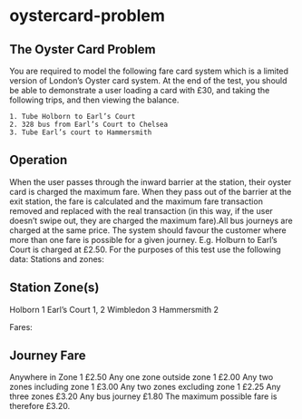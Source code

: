 # oystercard-problem

## The Oyster Card Problem ##
You are required to model the following fare card system which is a limited version of
London’s Oyster card system. At the end of the test, you should be able to demonstrate a
user loading a card with £30, and taking the following trips, and then viewing the balance.

	1. Tube Holborn to Earl’s Court
	2. 328 bus from Earl’s Court to Chelsea
	3. Tube Earl’s court to Hammersmith

## Operation ##
When the user passes through the inward barrier at the station, their oyster card is charged
the maximum fare.
When they pass out of the barrier at the exit station, the fare is calculated and the maximum
fare transaction removed and replaced with the real transaction (in this way, if the user
doesn’t swipe out, they are charged the maximum fare).All bus journeys are charged at the same price.
The system should favour the customer where more than one fare is possible for a given
journey. E.g. Holburn to Earl’s Court is charged at £2.50.
For the purposes of this test use the following data:
Stations and zones:

## Station Zone(s) ##
Holborn 1
Earl’s Court 1, 2
Wimbledon 3
Hammersmith 2

Fares:

## Journey Fare ##
Anywhere in Zone 1 £2.50
Any one zone outside zone 1 £2.00
Any two zones including zone 1 £3.00
Any two zones excluding zone 1 £2.25
Any three zones £3.20
Any bus journey £1.80
The maximum possible fare is therefore £3.20.
